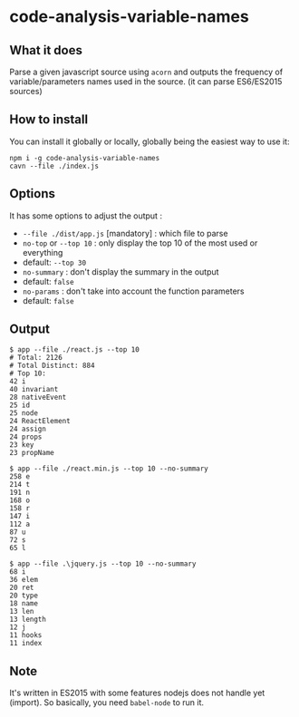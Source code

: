 # code-analysis-variable-names

## What it does

Parse a given javascript source using `acorn` and outputs the frequency of
variable/parameters names used in the source. (it can parse ES6/ES2015 sources)

## How to install

You can install it globally or locally, globally being the easiest way to use it:
```
npm i -g code-analysis-variable-names
cavn --file ./index.js
```

## Options

It has some options to adjust the output :

- `--file ./dist/app.js` [mandatory] : which file to parse
- `no-top` or `--top 10` : only display the top 10 of the most used or everything
 - default: `--top 30`
- `no-summary` : don't display the summary in the output
 - default: `false`
- `no-params` : don't take into account the function parameters
 - default: `false`

## Output

```shell
$ app --file ./react.js --top 10
# Total: 2126
# Total Distinct: 884
# Top 10:
42 i
40 invariant
28 nativeEvent
25 id
25 node
24 ReactElement
24 assign
24 props
23 key
23 propName
```

```shell
$ app --file ./react.min.js --top 10 --no-summary
258 e
214 t
191 n
168 o
158 r
147 i
112 a
87 u
72 s
65 l
```

```
$ app --file .\jquery.js --top 10 --no-summary
68 i
36 elem
20 ret
20 type
18 name
13 len
13 length
12 j
11 hooks
11 index
```

## Note

It's written in ES2015 with some features nodejs does not handle yet (import).
So basically, you need `babel-node` to run it.
